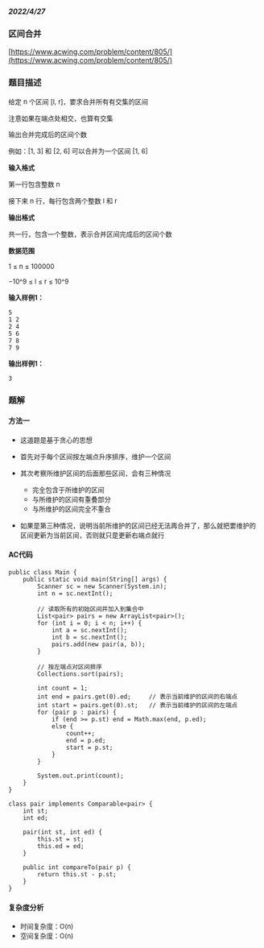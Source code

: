 ##### 2022/4/27

### 区间合并

[https://www.acwing.com/problem/content/805/](https://www.acwing.com/problem/content/805/)

### 题目描述

<font size=2> 给定 n 个区间 [l, r]，要求合并所有有交集的区间

注意如果在端点处相交，也算有交集

输出合并完成后的区间个数

例如：[1, 3] 和 [2, 6] 可以合并为一个区间 [1, 6]</font>

<font size=2> **输入格式**

第一行包含整数 n

接下来 n 行，每行包含两个整数 l 和 r</font>

<font size=2> **输出格式**

共一行，包含一个整数，表示合并区间完成后的区间个数</font>

<font size=2> **数据范围**

1 ≤ n ≤ 100000

−10^9 ≤ l ≤ r ≤ 10^9
</font>

<font size=2> **输入样例1：**</font>

```
5
1 2
2 4
5 6
7 8
7 9
```

<font size=2> **输出样例1：**</font>

```
3
```

### 题解

#### 方法一

- <font size=2>这道题是基于贪心的思想</font>
- <font size=2>首先对于每个区间按左端点升序排序，维护一个区间</font>
- <font size=2>其次考察所维护区间的后面那些区间，会有三种情况</font>

  - <font size=2>完全包含于所维护的区间</font>
  - <font size=2>与所维护的区间有重叠部分</font>
  - <font size=2>与所维护的区间完全不重合</font>

- <font size=2>如果是第三种情况，说明当前所维护的区间已经无法再合并了，那么就把要维护的区间更新为当前区间，否则就只是更新右端点就行</font>

#### AC代码

```
public class Main {
    public static void main(String[] args) {
        Scanner sc = new Scanner(System.in);
        int n = sc.nextInt();
        
        // 读取所有的初始区间并加入到集合中
        List<pair> pairs = new ArrayList<pair>();
        for (int i = 0; i < n; i++) {
            int a = sc.nextInt();
            int b = sc.nextInt();
            pairs.add(new pair(a, b));
        }
        
        // 按左端点对区间排序
        Collections.sort(pairs);
        
        int count = 1;
        int end = pairs.get(0).ed;     // 表示当前维护的区间的右端点
        int start = pairs.get(0).st;   // 表示当前维护的区间的左端点
        for (pair p : pairs) {
            if (end >= p.st) end = Math.max(end, p.ed);
            else {
                count++;
                end = p.ed;
                start = p.st;
            }
        }
        
        System.out.print(count);
    }
}

class pair implements Comparable<pair> {
    int st;
    int ed;
    
    pair(int st, int ed) {
        this.st = st;
        this.ed = ed;
    }
    
    public int compareTo(pair p) {
        return this.st - p.st;
    }
}
```

#### 复杂度分析

- <font size=2>时间复杂度：O(n)</font>
- <font size=2>空间复杂度：O(n)</font>
